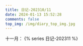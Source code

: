 ```yaml
---
title: 日记-202310/11
date: 2024-01-13 15:52:28
comments: false
top_img: /img/diary_top_img.jpg
---
```

十一月：
{% series 日记-202311 %}

